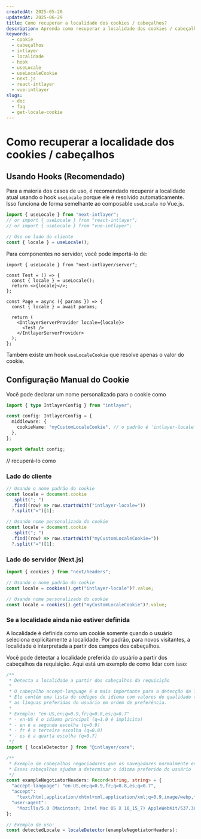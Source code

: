```yaml
---
createdAt: 2025-05-20
updatedAt: 2025-06-29
title: Como recuperar a localidade dos cookies / cabeçalhos?
description: Aprenda como recuperar a localidade dos cookies / cabeçalhos.
keywords:
  - cookie
  - cabeçalhos
  - intlayer
  - localidade
  - hook
  - useLocale
  - useLocaleCookie
  - next.js
  - react-intlayer
  - vue-intlayer
slugs:
  - doc
  - faq
  - get-locale-cookie
---
```


# Como recuperar a localidade dos cookies / cabeçalhos

## Usando Hooks (Recomendado)

Para a maioria dos casos de uso, é recomendado recuperar a localidade atual usando o hook `useLocale` porque ele é resolvido automaticamente. Isso funciona de forma semelhante ao composable `useLocale` no Vue.js.

```ts
import { useLocale } from "next-intlayer";
// or import { useLocale } from "react-intlayer";
// or import { useLocale } from "vue-intlayer";

// Uso no lado do cliente
const { locale } = useLocale();
```

Para componentes no servidor, você pode importá-lo de:

```tsx
import { useLocale } from "next-intlayer/server";

const Test = () => {
  const { locale } = useLocale();
  return <>{locale}</>;
};

const Page = async ({ params }) => {
  const { locale } = await params;

  return (
    <IntlayerServerProvider locale={locale}>
      <Test />
    </IntlayerServerProvider>
  );
};
```

Também existe um hook `useLocaleCookie` que resolve apenas o valor do cookie.

## Configuração Manual do Cookie

Você pode declarar um nome personalizado para o cookie como

```ts
import { type IntlayerConfig } from "intlayer";

const config: IntlayerConfig = {
  middleware: {
    cookieName: "myCustomLocaleCookie", // o padrão é 'intlayer-locale'
  },
};

export default config;
```

// recuperá-lo como

### Lado do cliente

```ts
// Usando o nome padrão do cookie
const locale = document.cookie
  .split("; ")
  .find((row) => row.startsWith("intlayer-locale="))
  ?.split("=")[1];

// Usando nome personalizado do cookie
const locale = document.cookie
  .split("; ")
  .find((row) => row.startsWith("myCustomLocaleCookie="))
  ?.split("=")[1];
```

### Lado do servidor (Next.js)

```ts
import { cookies } from "next/headers";

// Usando o nome padrão do cookie
const locale = cookies().get("intlayer-locale")?.value;

// Usando nome personalizado do cookie
const locale = cookies().get("myCustomLocaleCookie")?.value;
```

### Se a localidade ainda não estiver definida

A localidade é definida como um cookie somente quando o usuário seleciona explicitamente a localidade. Por padrão, para novos visitantes, a localidade é interpretada a partir dos campos dos cabeçalhos.

Você pode detectar a localidade preferida do usuário a partir dos cabeçalhos da requisição. Aqui está um exemplo de como lidar com isso:

```ts
/**
 * Detecta a localidade a partir dos cabeçalhos da requisição
 *
 * O cabeçalho accept-language é o mais importante para a detecção da localidade.
 * Ele contém uma lista de códigos de idioma com valores de qualidade (q-values) que indicam
 * as línguas preferidas do usuário em ordem de preferência.
 *
 * Exemplo: "en-US,en;q=0.9,fr;q=0.8,es;q=0.7"
 * - en-US é o idioma principal (q=1.0 é implícito)
 * - en é a segunda escolha (q=0.9)
 * - fr é a terceira escolha (q=0.8)
 * - es é a quarta escolha (q=0.7)
 */
import { localeDetector } from "@intlayer/core";

/**
 * Exemplo de cabeçalhos negociadores que os navegadores normalmente enviam
 * Esses cabeçalhos ajudam a determinar o idioma preferido do usuário
 */
const exampleNegotiatorHeaders: Record<string, string> = {
  "accept-language": "en-US,en;q=0.9,fr;q=0.8,es;q=0.7",
  "accept":
    "text/html,application/xhtml+xml,application/xml;q=0.9,image/webp,*/*;q=0.8",
  "user-agent":
    "Mozilla/5.0 (Macintosh; Intel Mac OS X 10_15_7) AppleWebKit/537.36 (KHTML, like Gecko) Chrome/91.0.4472.124 Safari/537.36",
};

// Exemplo de uso:
const detectedLocale = localeDetector(exampleNegotiatorHeaders);
```
